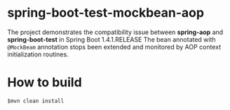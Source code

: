 # spring-boot-test-mockbean-aop 

The project demonstrates the compatibility issue between **spring-aop** and **spring-boot-test** in Spring Boot 1.4.1.RELEASE
The bean annotated with `@MockBeam` annotation stops been extended and monitored by AOP context initialization routines. 

# How to build

`$mvn clean install`
